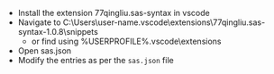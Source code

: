 * Install the extension 77qingliu.sas-syntax in vscode
* Navigate to C:\Users\user-name\.vscode\extensions\77qingliu.sas-syntax-1.0.8\snippets
  * or find using %USERPROFILE%\.vscode\extensions
* Open sas.json
* Modify the entries as per the `sas.json` file
